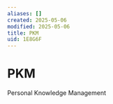 ```yaml
---
aliases: []
created: 2025-05-06
modified: 2025-05-06
title: PKM
uid: 1E8G6F
---
```


# PKM

Personal Knowledge Management